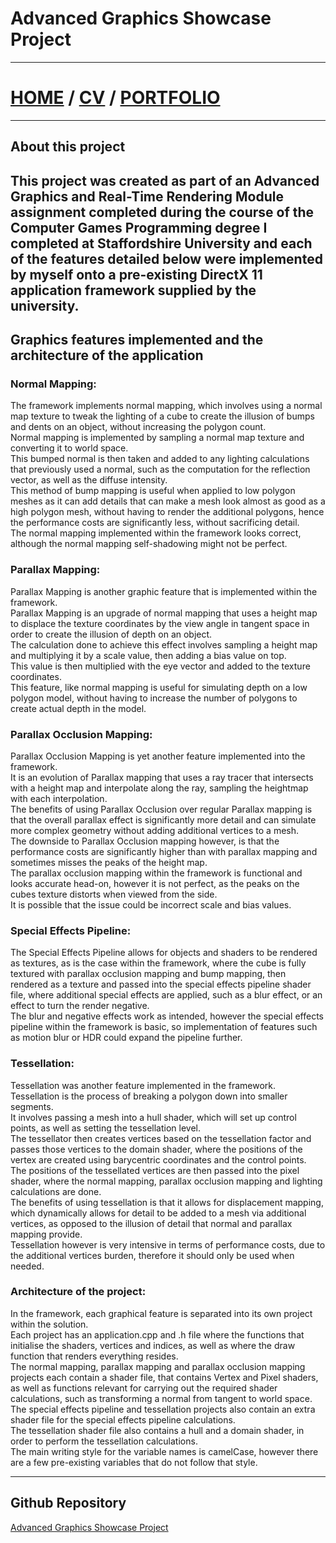 # Advanced Graphics Showcase Project
---
# [HOME](https://thomasgriffiths12.github.io) / [CV](https://thomasgriffiths12.github.io/CV) / [PORTFOLIO](https://thomasgriffiths12.github.io/Portfolio)
---

## About this project
This project was created as part of an Advanced Graphics and Real-Time Rendering Module assignment completed during the course of the Computer Games Programming degree I completed at Staffordshire University and each of the features detailed below were implemented by myself onto a pre-existing DirectX 11 application framework supplied by the university.<br>
---
## Graphics features implemented and the architecture of the application

### Normal Mapping:
The framework implements normal mapping, which involves using a normal map texture to tweak the lighting of a cube to create the illusion of bumps and dents on an object, without increasing the polygon count.<br>
Normal mapping is implemented by sampling a normal map texture and converting it to world space.<br> 
This bumped normal is then taken and added to any lighting calculations that previously used a normal, such as the computation for the reflection vector, as well as the diffuse intensity.<br>
This method of bump mapping is useful when applied to low polygon meshes as it can add details that can make a mesh look almost as good as a high polygon mesh, without having to render the additional polygons, hence the performance costs are significantly less, without sacrificing detail.<br> 
The normal mapping implemented within the framework looks correct, although the normal mapping self-shadowing might not be perfect.

### Parallax Mapping:
Parallax Mapping is another graphic feature that is implemented within the framework.<br>
Parallax Mapping is an upgrade of normal mapping that uses a height map to displace the texture coordinates by the view angle in tangent space in order to create the illusion of depth on an object.<br>
The calculation done to achieve this effect involves sampling a height map and multiplying it by a scale value, then adding a bias value on top.<br> 
This value is then multiplied with the eye vector and added to the texture coordinates.<br> 
This feature, like normal mapping is useful for simulating depth on a low polygon model, without having to increase the number of polygons to create actual depth in the model.

### Parallax Occlusion Mapping:
Parallax Occlusion Mapping is yet another feature implemented into the framework.<br> 
It is an evolution of Parallax mapping that uses a ray tracer that intersects with a height map and interpolate along the ray, sampling the heightmap with each interpolation.<br> 
The benefits of using Parallax Occlusion over regular Parallax mapping is that the overall parallax effect is significantly more detail and can simulate more complex geometry without adding additional vertices to a mesh.<br> 
The downside to Parallax Occlusion mapping however, is that the performance costs are significantly higher than with parallax mapping and sometimes misses the peaks of the height map.<br>
The parallax occlusion mapping within the framework is functional and looks accurate head-on, however it is not perfect, as the peaks on the cubes texture distorts when viewed from the side.<br> 
It is possible that the issue could be incorrect scale and bias values.

### Special Effects Pipeline:
The Special Effects Pipeline allows for objects and shaders to be rendered as textures, as is the case within the framework, where the cube is fully textured with parallax occlusion mapping and bump mapping, then rendered as a texture and passed into the special effects pipeline shader file, where additional special effects are applied, such as a blur effect, or an effect to turn the render negative.<br> 
The blur and negative effects work as intended, however the special effects pipeline within the framework is basic, so implementation of features such as motion blur or HDR could expand the pipeline further.

### Tessellation:
Tessellation was another feature implemented in the framework.<br> 
Tessellation is the process of breaking a polygon down into smaller segments.<br> 
It involves passing a mesh into a hull shader, which will set up control points, as well as setting the tessellation level.<br> 
The tessellator then creates vertices based on the tessellation factor and passes those vertices to the domain shader, where the positions of the vertex are created using barycentric coordinates and the control points.<br> 
The positions of the tessellated vertices are then passed into the pixel shader, where the normal mapping, parallax occlusion mapping and lighting calculations are done.<br> 
The benefits of using tessellation is that it allows for displacement mapping, which dynamically allows for detail to be added to a mesh via additional vertices, as opposed to the illusion of detail that normal and parallax mapping provide.<br> 
Tessellation however is very intensive in terms of performance costs, due to the additional vertices burden, therefore it should only be used when needed.

### Architecture of the project:
In the framework, each graphical feature is separated into its own project within the solution.<br> 
Each project has an application.cpp and .h file where the functions that initialise the shaders, vertices and indices, as well as where the draw function that renders everything resides.<br> 
The normal mapping, parallax mapping and parallax occlusion mapping projects each contain a shader file, that contains Vertex and Pixel shaders, as well as functions relevant for carrying out the required shader calculations, such as transforming a normal from tangent to world space.<br> 
The special effects pipeline and tessellation projects also contain an extra shader file for the special effects pipeline calculations.<br> 
The tessellation shader file also contains a hull and a domain shader, in order to perform the tessellation calculations.<br> 
The main writing style for the variable names is camelCase, however there are a few pre-existing variables that do not follow that style.

---
## Github Repository
[Advanced Graphics Showcase Project](https://github.com/ThomasGriffiths12/Advanced-Graphics-Showcase)
